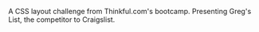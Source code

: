 A CSS layout challenge from Thinkful.com's bootcamp. Presenting Greg's List, the competitor to Craigslist.